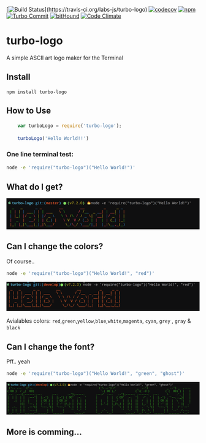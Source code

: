[![Build Status](https://travis-ci.org/labs-js/turbo-logo.svg?)](https://travis-ci.org/labs-js/turbo-logo)
[![codecov](https://codecov.io/gh/labs-js/turbo-logo/branch/develop/graph/badge.svg)](https://codecov.io/gh/labs-js/turbo-logo)
[![npm](https://img.shields.io/npm/v/turbo-logo.svg?style=flat)](https://www.npmjs.com/package/turbo-logo)
[![Turbo Commit](https://img.shields.io/badge/Turbo_Commit-on-3DD1F2.svg)](https://github.com/labs-js/turbo-git/blob/master/CONVENTION.md)
[![bitHound](https://www.bithound.io/github/labs-js/turbo-logo/badges/score.svg)](https://www.bithound.io/github/labs-js/turbo-logo)
[![Code Climate](https://codeclimate.com/github/labs-js/turbo-commit/badges/gpa.svg)](https://codeclimate.com/github/labs-js/turbo-logo)

# turbo-logo

A simple ASCII art logo maker for the Terminal

## Install

```
npm install turbo-logo
```

## How to Use


```javascript
    var turboLogo = require('turbo-logo');

    turboLogo('Hello World!!')
```

### One line terminal test:

```bash
node -e 'require("turbo-logo")("Hello World!")'
```

## What do I get?

<img alt="Screenshot" src="assests/screenshot.png"/>

## Can I change the colors?

Of course..

```bash
node -e 'require("turbo-logo")("Hello World!", "red")'
```

<img alt="Screenshot2" src="assests/screenshot2.png"/>

Avialables colors: `red`,`green`,`yellow`,`blue`,`white`,`magenta`, `cyan`, `grey` , `gray` & `black`


## Can I change the font?

Pff.. yeah

```bash
node -e 'require("turbo-logo")("Hello World!", "green", "ghost")'
```
<img alt="Screenshot3" src="assests/screenshot3.png"/>

## More is comming...
